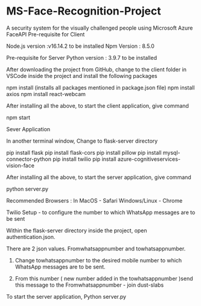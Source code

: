 # MS-Face-Recognition-Project
 A security system for the visually challenged people using Microsoft Azure FaceAPI
Pre-requisite for Client

Node.js version :v16.14.2 to be installed
Npm Version : 8.5.0

Pre-requisite for Server
Python version : 3.9.7 to be installed 

After downloading the project from GitHub, change to the client folder in VSCode inside the project and install the following packages

npm install (installs all packages mentioned in package.json file)
npm install axios
npm install react-webcam

After installing all the above, to start the client application, give command

npm start 

Sever Application

In another terminal window,
Change to flask-server directory

pip install flask
pip install flask-cors
pip install pillow
pip install mysql-connector-python
pip install twilio
pip install azure-cognitiveservices-vision-face

 
After installing all the above, to start the server application, give command

python server.py


Recommended Browsers : 
In MacOS - Safari
Windows/Linux - Chrome

Twilio Setup - to configure the number to which  WhatsApp messages are to be sent

Within the flask-server directory inside the project, open authentication.json.

There are 2 json values. 
Fromwhatsappnumber and towhatsappnumber.

1. Change towhatsappnumber to the desired mobile number to which WhatsApp messages are to be sent.

2. From this number ( new number added in the towhatsappnumber )send this message to the Fromwhatsappnumber - join dust-slabs

To start the server application,
Python server.py

